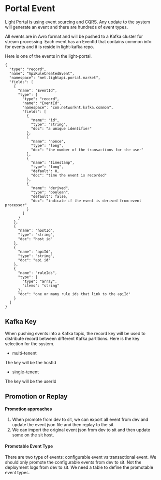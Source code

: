 # Portal Event

Light Portal is using event sourcing and CQRS. Any update to the system will generate an event and there are hundreds of event types. 

All events are in Avro format and will be pushed to a Kafka cluster for stream processing. Each event has an EventId that contains common info for events and it is reside in light-kafka repo. 

Here is one of the events in the light-portal.

```
{
  "type": "record",
  "name": "ApiRuleCreatedEvent",
  "namespace": "net.lightapi.portal.market",
  "fields": [
    {
      "name": "EventId",
      "type": {
        "type": "record",
        "name": "EventId",
        "namespace": "com.networknt.kafka.common",
        "fields": [
          {
            "name": "id",
            "type": "string",
            "doc": "a unique identifier"
          },
          {
            "name": "nonce",
            "type": "long",
            "doc": "the number of the transactions for the user"
          },
          {
            "name": "timestamp",
            "type": "long",
            "default": 0,
            "doc": "time the event is recorded"
          },
          {
            "name": "derived",
            "type": "boolean",
            "default": false,
            "doc": "indicate if the event is derived from event processor"
          }
        ]
      }
    },
    {
      "name": "hostId",
      "type": "string",
      "doc": "host id"
    },
    {
      "name": "apiId",
      "type": "string",
      "doc": "api id"
    },
    {
      "name": "ruleIds",
      "type": {
        "type": "array",
        "items": "string"
      },
      "doc": "one or many rule ids that link to the apiId"
    }
  ]
}

```

## Kafka Key

When pushing events into a Kafka topic, the record key will be used to distribute record between different Kafka partitions. Here is the key selection for the system. 

* multi-tenent

The key will be the hostId

* single-tenent

The key will be the userId


## Promotion or Replay

#### Promotion approaches

1. When promote from dev to sit, we can export all event from dev and update the event json file and then replay to the sit. 
2. We can import the original event json from dev to sit and then update some on the sit host.

#### Promotable Event Type

There are two type of events: configurable event vs transactional event. We should only promote the configurable events from dev to sit. Not the deployment logs from dev to sit. We need a table to define the promotable event types. 



